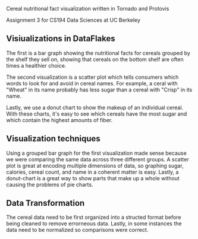 Cereal nutritional fact visualization written in Tornado and Protovis

Assignment 3 for CS194 Data Sciences at UC Berkeley

## Visiualizations in DataFlakes

The first is a bar graph showing the nutritional facts for cereals grouped by the shelf they sell on, showing that cereals on the bottom shelf are often times a healthier choice.

The second visualization is a scatter plot which tells consumers which words to look for and avoid in cereal names. For example, a ceral with "Wheat" in its name probably has less sugar than a cereal with "Crisp" in its name.

Lastly, we use a donut chart to show the makeup of an individual cereal. With these charts, it's easy to see which cereals have the most sugar and which contain the highest amounts of fiber.

## Visualization techniques

Using a grouped bar graph for the first visualization made sense because we were comparing the same data across three different groups. A scatter plot is great at encoding multiple dimensions of data, so graphing sugar, calories, cereal count, and name in a coherent matter is easy. Lastly, a donut-chart is a great way to show parts that make up a whole without causing the problems of pie charts.

## Data Transformation

The cereal data need to be first organized into a structed format before being cleaned to remove errorneous data. Lastly, in some instances the data need to be normalized so comparisons were correct.
